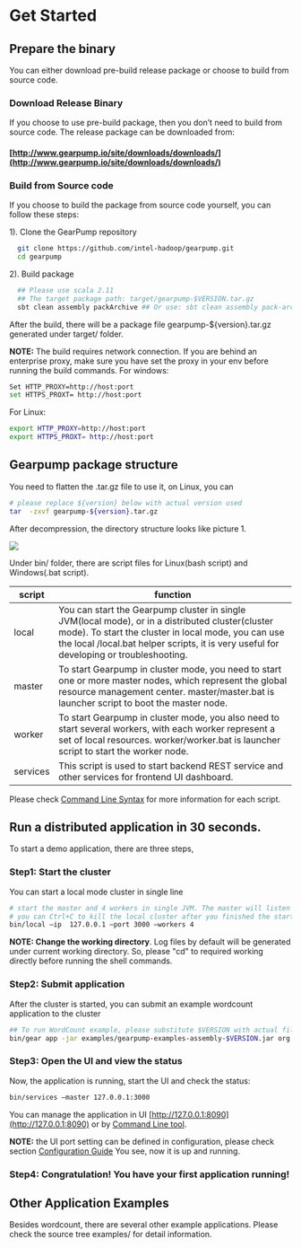 # Get Started

## Prepare the binary
You can either download pre-build release package or choose to build from source code. 

### Download Release Binary

If you choose to use pre-build package, then you don’t need to build from source code. The release package can be downloaded from: 

#### [http://www.gearpump.io/site/downloads/downloads/](http://www.gearpump.io/site/downloads/downloads/)

### Build from Source code

If you choose to build the package from source code yourself, you can follow these steps:
  
1). Clone the GearPump repository

```bash
  git clone https://github.com/intel-hadoop/gearpump.git
  cd gearpump
```

2). Build package

```bash
  ## Please use scala 2.11
  ## The target package path: target/gearpump-$VERSION.tar.gz
  sbt clean assembly packArchive ## Or use: sbt clean assembly pack-archive
```

  After the build, there will be a package file gearpump-${version}.tar.gz generated under target/ folder.
  
  **NOTE:**
The build requires network connection. If you are behind an enterprise proxy, make sure you have set the proxy in your env before running the build commands. 
For windows:

```bash
Set HTTP_PROXY=http://host:port
set HTTPS_PROXT= http://host:port
```

For Linux:

```bash
export HTTP_PROXY=http://host:port
export HTTPS_PROXT= http://host:port
```

## Gearpump package structure

You need to flatten the .tar.gz file to use it, on Linux, you can

```bash
# please replace ${version} below with actual version used
tar  -zxvf gearpump-${version}.tar.gz
```

After decompression, the directory structure looks like picture 1.

![](img/layout.png)
  
Under bin/ folder, there are script files for Linux(bash script) and Windows(.bat script). 

script | function
--------|------------
local | You can start the Gearpump cluster in single JVM(local mode), or in a distributed cluster(cluster mode). To start the cluster in local mode, you can use the local /local.bat helper scripts, it is very useful for developing or troubleshooting. 
master | To start Gearpump in cluster mode, you need to start one or more master nodes, which represent the global resource management center. master/master.bat is launcher script to boot the master node. 
worker | To start Gearpump in cluster mode, you also need to start several workers, with each worker represent a set of local resources. worker/worker.bat is launcher script to start the worker node. 
services | This script is used to start backend REST service and other services for frontend UI dashboard. 

Please check [Command Line Syntax](commandlinesyntax.md) for more information for each script.

Run a distributed application in 30 seconds.
---------------

To start a demo application, there are three steps,
 
### Step1: Start the cluster

You can start a local mode cluster in single line

```bash
# start the master and 4 workers in single JVM. The master will listen on 3000
# you can Ctrl+C to kill the local cluster after you finished the startup tutorial. 
bin/local –ip  127.0.0.1 –port 3000 –workers 4
```

**NOTE: Change the working directory**. Log files by default will be generated under current working directory. So, please "cd" to required working directly before running the shell commands.

### Step2: Submit application
After the cluster is started, you can submit an example wordcount application to the cluster

```bash
## To run WordCount example, please substitute $VERSION with actual file version.
bin/gear app -jar examples/gearpump-examples-assembly-$VERSION.jar org.apache.gearpump.streaming.examples.wordcount.WordCount -master 127.0.0.1:3000
```

### Step3: Open the UI and view the status

Now, the application is running, start the UI and check the status:

```bash
bin/services –master 127.0.0.1:3000
```
You can manage the application in UI [http://127.0.0.1:8090](http://127.0.0.1:8090) or by [Command Line tool](commandlinesyntax.md).

**NOTE:** the UI port setting can be defined in configuration, please check section [Configuration Guide](0.3/configuration_guide)
You see, now it is up and running. 

### Step4: Congratulation! You have your first application running! 

Other Application Examples
----------

Besides wordcount, there are several other example applications. Please check the source tree examples/ for detail information.
